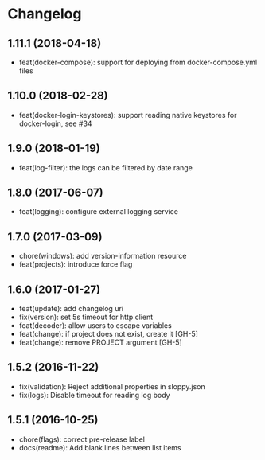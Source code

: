 # Changelog

## 1.11.1 (2018-04-18)

+ feat(docker-compose): support for deploying from docker-compose.yml files

## 1.10.0 (2018-02-28)

+ feat(docker-login-keystores): support reading native keystores for docker-login, see #34

## 1.9.0 (2018-01-19)
+ feat(log-filter): the logs can be filtered by date range

## 1.8.0 (2017-06-07)
+ feat(logging): configure external logging service

## 1.7.0 (2017-03-09)
+ chore(windows): add version-information resource
+ feat(projects): introduce force flag

## 1.6.0 (2017-01-27)
+ feat(update): add changelog uri
+ fix(version): set 5s timeout for http client
+ feat(decoder): allow users to escape variables
+ feat(change): if project does not exist, create it [GH-5]
+ feat(change): remove PROJECT argument [GH-5]

## 1.5.2 (2016-11-22)
+ fix(validation): Reject additional properties in sloppy.json
+ fix(logs): Disable timeout for reading log body

## 1.5.1 (2016-10-25)
+ chore(flags): correct pre-release label
+ docs(readme): Add blank lines between list items
